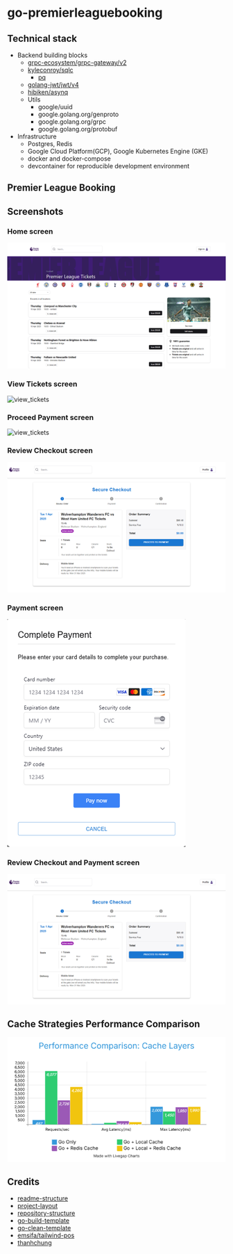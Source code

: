 # go-premierleaguebooking


## Technical stack

- Backend building blocks
  - [grpc-ecosystem/grpc-gateway/v2](https://github.com/grpc-ecosystem/grpc-gateway)
  - [kyleconroy/sqlc](https://github.com/kyleconroy/sqlc)
    - [pq](github.com/lib/pq)
  - [golang-jwt/jwt/v4](https://github.com/golang-jwt/jwt)
  - [hibiken/asynq](https://github.com/hibiken/asynq)
  - Utils
    - google/uuid
    - google.golang.org/genproto
    - google.golang.org/grpc
    - google.golang.org/protobuf
- Infrastructure
  - Postgres, Redis
  - Google Cloud Platform(GCP), Google Kubernetes Engine (GKE)
  - docker and docker-compose
  - devcontainer for reproducible development environment

## Premier League Booking


## Screenshots

### Home screen

![home_screen](docs/homepage.png)

### View Tickets screen

![view_tickets](docs/view_tickets.png)

### Proceed Payment screen

![view_tickets](docs/proceed_payment.png)

### Review Checkout screen

![view_tickets](docs/review_checkout.png)

### Payment screen

![view_tickets](docs/payment.png)

### Review Checkout and Payment screen

![review_checkout_and_payment](docs/review_checkout.png)

## Cache Strategies Performance Comparison

![cache_performance_comparison](docs/caching_layers.png)


## Credits
- [readme-structure](https://github.com/thangchung/go-coffeeshop/blob/main/README.md)
- [project-layout](https://github.com/golang-standards/project-layout)
- [repository-structure](https://peter.bourgon.org/go-best-practices-2016/#repository-structure)
- [go-build-template](https://github.com/thockin/go-build-template)
- [go-clean-template](https://github.com/evrone/go-clean-template)
- [emsifa/tailwind-pos](https://github.com/emsifa/tailwind-pos)
- [thanhchung](https://github.com/thangchung/go-coffeeshop)
